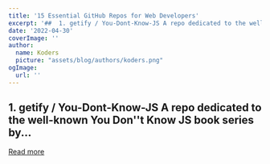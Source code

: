 ```yaml
---
title: '15 Essential GitHub Repos for Web Developers'
excerpt: '##  1. getify / You-Dont-Know-JS A repo dedicated to the well-known You Don''t Know JS book series by...'
date: '2022-04-30'
coverImage: ''
author:
  name: Koders
  picture: "assets/blog/authors/koders.png"
ogImage:
  url: ''
---
```


##  1. getify / You-Dont-Know-JS A repo dedicated to the well-known You Don''t Know JS book series by...

[Read more](https://dev.to/digomic/15-essential-github-repos-for-web-developers-2paa)
